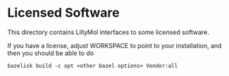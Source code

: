 # Licensed Software

This directory contains LillyMol interfaces to some
licensed software.

If you have a license, adjust WORKSPACE to point to your
installation, and then you should be able to do
```
bazelisk build -c opt <other bazel options> Vendor:all
```

